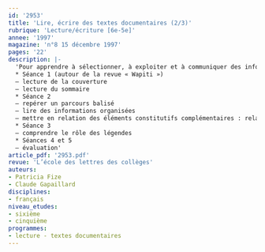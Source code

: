 ```yaml
---
id: '2953'
title: 'Lire, écrire des textes documentaires (2/3)'
rubrique: 'Lecture/écriture [6e-5e]'
annee: '1997'
magazine: 'n°8 15 décembre 1997'
pages: '22'
description: |-
  'Pour apprendre à sélectionner, à exploiter et à communiquer des informations
  * Séance 1 (autour de la revue « Wapiti »)
  – lecture de la couverture
  – lecture du sommaire
  * Séance 2
  – repérer un parcours balisé
  – lire des informations organisées
  – mettre en relation des éléments constitutifs complémentaires : relation dessin-texte ; relation photographie-légende ; relation dessin-légende, etc.
  * Séance 3
  – comprendre le rôle des légendes
  * Séances 4 et 5
  – évaluation'
article_pdf: '2953.pdf'
revue: 'L’école des lettres des collèges'
auteurs:
- Patricia Fize
- Claude Gapaillard
disciplines:
- français
niveau_etudes:
- sixième
- cinquième
programmes:
- lecture - textes documentaires
---
```

